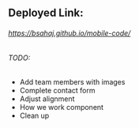 ## Deployed Link: 
###### https://bsahaj.github.io/mobile-code/

###### TODO: 
- Add team members with images
- Complete contact form
- Adjust alignment
- How we work component
- Clean up